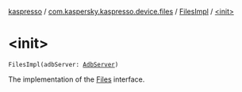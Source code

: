 [kaspresso](../../index.md) / [com.kaspersky.kaspresso.device.files](../index.md) / [FilesImpl](index.md) / [&lt;init&gt;](./-init-.md)

# &lt;init&gt;

`FilesImpl(adbServer: `[`AdbServer`](../../com.kaspersky.kaspresso.device.server/-adb-server/index.md)`)`

The implementation of the [Files](../-files/index.md) interface.


